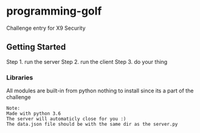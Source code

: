 # programming-golf

Challenge entry for X9 Security 

## Getting Started

Step 1. run the server
Step 2. run the client
Step 3. do your thing 

### Libraries

All modules are built-in from python nothing to install since its a part of the challenge

```
Note: 
Made with python 3.6
The server will automaticly close for you :)
The data.json file should be with the same dir as the server.py
```






